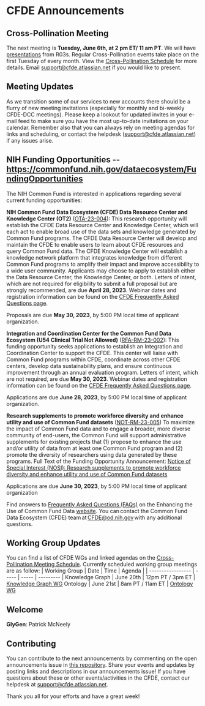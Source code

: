 # CFDE Announcements

## Cross-Pollination Meeting
The next meeting is **Tuesday, June 6th, at 2 pm ET/ 11 am PT**.  We will have [presentations](https://docs.google.com/document/d/1FeU8vuAyS7LZ_3t3-hPotR0dF-aG01t1MuGvgQatxMo/edit?usp=sharing) from R03s. Regular Cross-Pollination events take place on the first Tuesday of every month. View the [Cross-Pollination Schedule](https://docs.google.com/spreadsheets/d/1hQAeOLkivUZZnwZ_KxfGw3neezMaWbrPk9nnFiKfQGA/edit?usp=sharing) for more details. Email [support@cfde.atlassian.net](mailto:support@cfde.atlassian.net) if you would like to present.

## Meeting Updates
As we transition some of our services to new accounts there should be a flurry of new meeting invitations (especially for monthly and bi-weekly CFDE-DCC meetings). Please keep a lookout for updated invites in your e-mail feed to make sure you have the most up-to-date invitations on your calendar. Remember also that you can always rely on meeting agendas for links and scheduling, or contact the helpdesk (support@cfde.atlassian.net) if any issues arise.

## NIH Funding Opportunities -- https://commonfund.nih.gov/dataecosystem/FundingOpportunities
The NIH Common Fund is interested in applications regarding several current funding opportunities:

**NIH Common Fund Data Ecosystem (CFDE) Data Resource Center and Knowledge Center (OT2)** ([OTA-23-004](https://commonfund.nih.gov/sites/default/files/OTA-23-004.pdf)): This research opportunity will establish the CFDE Data Resource Center and Knowledge Center, which will each act to enable broad use of the data sets and knowledge generated by Common Fund programs. The CFDE Data Resource Center will develop and maintain the CFDE to enable users to learn about CFDE resources and query Common Fund data. The CFDE Knowledge Center will establish a knowledge network platform that integrates knowledge from different Common Fund programs to amplify their impact and improve accessibility to a wide user community. Applicants may choose to apply to establish either the Data Resource Center, the Knowledge Center, or both. Letters of intent, which are not required for eligibility to submit a full proposal but are strongly recommended, are due **April 28, 2023**. Webinar dates and registration information can be found on the [CFDE Frequently Asked Questions page](https://commonfund.nih.gov/dataecosystem/faqs#webinars).  

Proposals are due  **May 30, 2023**, by 5:00 PM local time of applicant organization.

**Integration and Coordination Center for the Common Fund Data Ecosystem (U54 Clinical Trial Not Allowed)** ([RFA-RM-23-002](https://grants.nih.gov/grants/guide/rfa-files/RFA-RM-23-002.html)): This funding opportunity seeks applications to establish an Integration and Coordination Center to support the CFDE. This center will liaise with Common Fund programs within CFDE, coordinate across other CFDE centers, develop data sustainability plans, and ensure continuous improvement through an annual evaluation program. Letters of intent, which are not required, are due **May 30, 2023**. Webinar dates and registration information can be found on the [CFDE Frequently Asked Questions page](https://commonfund.nih.gov/dataecosystem/faqs#webinars).

Applications are due  **June 28, 2023**, by 5:00 PM local time of applicant organization. 

**Research supplements to promote workforce diversity and enhance utility and use of Common Fund datasets** ([NOT-RM-23-005](https://grants.nih.gov/grants/guide/notice-files/NOT-RM-23-005.html)) To maximize the impact of Common Fund data and to engage a broader, more diverse community of end-users, the Common Fund will support administrative supplements for existing projects that (1) propose to enhance the use and/or utility of data from at least one Common Fund program and (2) promote the diversity of researchers using data generated by these programs. Full Text of the Funding Opportunity Announcement: [Notice of Special Interest (NOSI): Research supplements to promote workforce diversity and enhance utility and use of Common Fund datasets](https://grants.nih.gov/grants/guide/notice-files/NOT-RM-23-005.html)

Applications are due **June 30, 2023**, by 5:00 PM local time of applicant organization

Find answers to [Frequently Asked Questions (FAQs)](https://commonfund.nih.gov/dataecosystem/faqs) on the Enhancing the Use of Common Fund Data [website](https://commonfund.nih.gov/dataecosystem). You can contact the Common Fund Data Ecosystem (CFDE) team at [CFDE@od.nih.gov](mailto:CFDE@od.nih.gov) with any additional questions.

## Working Group Updates
You can find a list of CFDE WGs and linked agendas on the [Cross-Pollination Meeting Schedule](https://docs.google.com/spreadsheets/d/1hQAeOLkivUZZnwZ_KxfGw3neezMaWbrPk9nnFiKfQGA/edit?usp=sharing). Currently scheduled working group meetings are as follow: 
| Working Group | Date | Time | Agenda |
| ----------------- | ----- | ----- | --------- | 
Knowledge Graph | June 20th | 12pm PT / 3pm ET | [Knowledge Graph WG](https://docs.google.com/document/d/1WvpkLxWPW0XxZsam6jEJeEUQr2sQ0EWC/edit?usp=sharing&ouid=111367545760360703840&rtpof=true&sd=true)
Ontology | June 21st  | 8am PT / 11am ET | [Ontology WG](https://docs.google.com/document/d/1VoHHBeWfol6XNJa3kzOnOFuTaIrcLYbqKYQcOnj1oh4/edit?usp=sharing)

## Welcome
**GlyGen**: Patrick McNeely

## Contributing
You can contribute to the next announcements by commenting on the open announcements issue in [this repository](https://github.com/nih-cfde/announcements/issues). Share your events and updates by posting links and descriptions in our announcements issue! If you have questions about these or other events/activities in the CFDE, contact our helpdesk at [support@cfde.atlassian.net](mailto:support@cfde.atlassian.net).

Thank you all for your efforts and have a great week!
